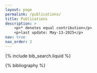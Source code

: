 ```yaml
---
layout: page
permalink: /publications/
title: Publications
description: > 
    <p>* denotes equal contribution</p>
    <p>last update: May-13-2025</p>
nav: true
nav_order: 2
---
```


<!-- _pages/publications.md -->

<!-- Bibsearch Feature -->

{% include bib_search.liquid %}

<div class="publications">

{% bibliography %}

</div>
